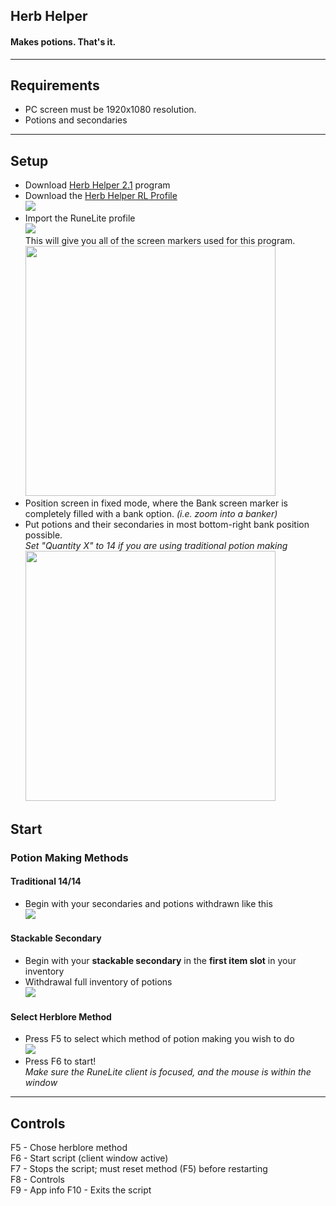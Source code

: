 ## Herb Helper
#### Makes potions. That's it.

----

## Requirements
- PC screen must be 1920x1080 resolution.
- Potions and secondaries

----

## Setup
- Download <a href="https://github.com/DragzDA69/Dragz-AHK/blob/main/Herb%20Helper/Herb%20Helper%202.1.exe" download>Herb Helper 2.1</a> program  
- Download the <a href="https://github.com/DragzDA69/Dragz-AHK/blob/main/Herb%20Helper/Herb%20Helper%20RL%20Profile.properties" doownload>Herb Helper RL Profile</a>  
  <img src="https://user-images.githubusercontent.com/92201744/236942734-7d5c5f5c-cd0d-4da1-8d30-816451848374.png"/>
- Import the RuneLite profile  
  <img src="https://user-images.githubusercontent.com/92201744/236934719-2e883bfc-6272-4ba9-a2b8-c249f1823f63.png"/>  
  This will give you all of the screen markers used for this program.  
  <img src="https://user-images.githubusercontent.com/92201744/236939249-5087303d-759a-4e22-b5f2-0f57a66e8a84.png" width="400"/>
- Position screen in fixed mode, where the Bank screen marker is completely filled with a bank option.  _(i.e. zoom into a banker)_
- Put potions and their secondaries in most bottom-right bank position possible.  
  *Set "Quantity X" to 14 if you are using traditional potion making*  
  <img src="https://user-images.githubusercontent.com/92201744/236939880-87788a37-d3e0-4d40-9cb3-4e8a279cb3ba.png" width="400"/>



## Start

### Potion Making Methods
#### Traditional 14/14
- Begin with your secondaries and potions withdrawn like this  
  <img src="https://user-images.githubusercontent.com/92201744/236938037-368b65de-53ec-4950-9fe7-edfab5d94748.png"/>  

#### Stackable Secondary
- Begin with your **stackable secondary** in the **first item slot** in your inventory  
- Withdrawal full inventory of potions  
  <img src="https://gyazo.com/cae62045ef95e155955bafd4995c7e39.png"/> 

#### Select Herblore Method
- Press F5 to select which method of potion making you wish to do  
  <img src="https://user-images.githubusercontent.com/92201744/236938303-1811e75a-16e5-4162-8f47-9e2e67b1457d.png" />
- Press F6 to start!  
  _Make sure the RuneLite client is focused, and the mouse is within the window_


----

## Controls
F5 - Chose herblore method  
F6 - Start script (client window active)  
F7 - Stops the script; must reset method (F5) before restarting  
F8 - Controls  
F9 - App info
F10 - Exits the script
